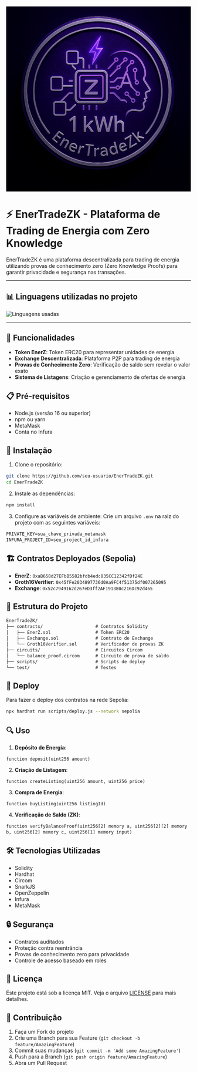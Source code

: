![EnerTradeZK](assets/image.jpeg)

# ⚡ EnerTradeZK - Plataforma de Trading de Energia com Zero Knowledge

EnerTradeZK é uma plataforma descentralizada para trading de energia utilizando provas de conhecimento zero (Zero Knowledge Proofs) para garantir privacidade e segurança nas transações.

---

## 📊 Linguagens utilizadas no projeto

![Linguagens usadas](https://github-readme-stats.vercel.app/api/top-langs/?username=beto-rocha-blockchain&repo=EnerTradeZK&layout=compact)

---

## 🚀 Funcionalidades

- **Token EnerZ**: Token ERC20 para representar unidades de energia
- **Exchange Descentralizada**: Plataforma P2P para trading de energia
- **Provas de Conhecimento Zero**: Verificação de saldo sem revelar o valor exato
- **Sistema de Listagens**: Criação e gerenciamento de ofertas de energia

## 📋 Pré-requisitos

- Node.js (versão 16 ou superior)
- npm ou yarn
- MetaMask
- Conta no Infura

## 🔧 Instalação

1. Clone o repositório:
```bash
git clone https://github.com/seu-usuario/EnerTradeZK.git
cd EnerTradeZK
```

2. Instale as dependências:
```bash
npm install
```

3. Configure as variáveis de ambiente:
Crie um arquivo `.env` na raiz do projeto com as seguintes variáveis:
```
PRIVATE_KEY=sua_chave_privada_metamask
INFURA_PROJECT_ID=seu_project_id_infura
```

## 🏗️ Contratos Deployados (Sepolia)

- **EnerZ**: `0xaB658d27EFbB5582bfdb4edc835CC12342fDf24E`
- **Groth16Verifier**: `0x45fFe2034897736d0Aa9FC4f51375df007265095`
- **Exchange**: `0x52c7949162d267eD3ff2AF191380c216Dc92d465`

## 📝 Estrutura do Projeto

```
EnerTradeZK/
├── contracts/                    # Contratos Solidity
│   ├── EnerZ.sol                 # Token ERC20
│   ├── Exchange.sol              # Contrato de Exchange
│   └── Groth16Verifier.sol       # Verificador de provas ZK
├── circuits/                     # Circuitos Circom
│   └── balance_proof.circom      # Circuito de prova de saldo
├── scripts/                      # Scripts de deploy
└── test/                         # Testes
```

## 🚀 Deploy

Para fazer o deploy dos contratos na rede Sepolia:

```bash
npx hardhat run scripts/deploy.js --network sepolia
```

## 🔍 Uso

1. **Depósito de Energia**:
```solidity
function deposit(uint256 amount)
```

2. **Criação de Listagem**:
```solidity
function createListing(uint256 amount, uint256 price)
```

3. **Compra de Energia**:
```solidity
function buyListing(uint256 listingId)
```

4. **Verificação de Saldo (ZK)**:
```solidity
function verifyBalanceProof(uint256[2] memory a, uint256[2][2] memory b, uint256[2] memory c, uint256[1] memory input)
```

## 🛠️ Tecnologias Utilizadas

- Solidity
- Hardhat
- Circom
- SnarkJS
- OpenZeppelin
- Infura
- MetaMask

## 🔒 Segurança

- Contratos auditados
- Proteção contra reentrância
- Provas de conhecimento zero para privacidade
- Controle de acesso baseado em roles

## 📄 Licença

Este projeto está sob a licença MIT. Veja o arquivo [LICENSE](LICENSE) para mais detalhes.

## 🤝 Contribuição

1. Faça um Fork do projeto
2. Crie uma Branch para sua Feature (`git checkout -b feature/AmazingFeature`)
3. Commit suas mudanças (`git commit -m 'Add some AmazingFeature'`)
4. Push para a Branch (`git push origin feature/AmazingFeature`)
5. Abra um Pull Request
